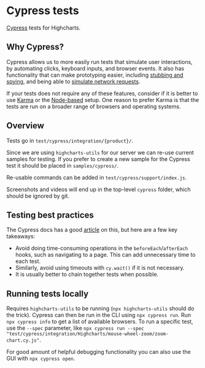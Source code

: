 # Cypress tests

[Cypress](https://docs.cypress.io/) tests for Highcharts.

## Why Cypress?

Cypress allows us to more easily run tests that simulate user interactions, by automating clicks, keyboard inputs, and browser events. It also has functionality that can make prototyping easier, including [stubbing and spying](https://docs.cypress.io/guides/guides/stubs-spies-and-clocks), and being able to [simulate network requests](https://docs.cypress.io/guides/guides/network-requests).

If your tests does not require any of these features, consider if it is better to use [Karma](../readme.md) or the [Node-based](../ts-node-unit-tests/readme.md) setup. One reason to prefer Karma is that the tests are run on a broader range of browsers and operating systems.

## Overview

Tests go in `test/cypress/integration/{product}/`.

Since we are using `highcharts-utils` for our server we can re-use current samples for testing. If you prefer to create a new sample for the Cypress test it should be placed in `samples/cypress/`.

Re-usable commands can be added in `test/cypress/support/index.js`.

Screenshots and videos will end up in the top-level `cypress` folder, which should be ignored by git.

## Testing best practices

The Cypress docs has a good [article](https://docs.cypress.io/guides/references/best-practices) on this, but here are a few key takeaways:
  * Avoid doing time-consuming operations in the `beforeEach`/`afterEach` hooks, such as navigating to a page. This can add unnecessary time to each test.
  * Similarly, avoid using timeouts with `cy.wait()` if it is not necessary.
  * It is usually better to chain together tests when possible.

## Running tests locally

Requires `highcharts-utils` to be running (`npx highcharts-utils` should do the trick). Cypress can then be run in the CLI using `npx cypress run`. Run `npx cypress info` to get a list of available browsers. To run a specific test, use the `--spec` parameter, like `npx cypress run --spec "test/cypress/integration/Highcharts/mouse-wheel-zoom/zoom-chart.cy.js"`.

For good amount of helpful debugging functionality you can also use the GUI with `npx cypress open`.